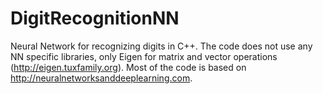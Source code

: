 # DigitRecognitionNN
Neural Network for recognizing digits in C++. The code does not use any NN specific libraries, only Eigen for matrix and vector operations (http://eigen.tuxfamily.org). Most of the code is based on http://neuralnetworksanddeeplearning.com.
